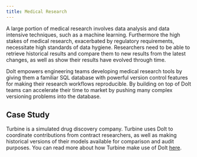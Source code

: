 ```yaml
---
title: Medical Research
---
```


A large portion of medical research involves data analysis and data intensive techniques, such as a machine learning. Furthermore the high stakes of medical research, exacerbated by regulatory requirements, necessitate high standards of data hygiene. Researchers need to be able to retrieve historical results and compare them to new results from the latest changes, as well as show their results have evolved through time.

Dolt empowers engineering teams developing medical research tools by giving them a familiar SQL database with powerful version control features for making their research workflows reproducible. By building on top of Dolt teams can accelerate their time to market by pushing many complex versioning problems into the database.

## Case Study
Turbine is a simulated drug discovery company. Turbine uses Dolt to coordinate contributions from contract researchers, as well as making historical versions of their models available for comparison and audit purposes. You can read more about how Turbine make use of Dolt [here](turbine.md).

